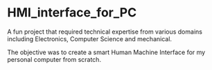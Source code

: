 # HMI_interface_for_PC

A fun project that required technical expertise from various domains including Electronics, Computer Science and mechanical.

The objective was to create a smart Human Machine Interface for my personal computer from scratch.